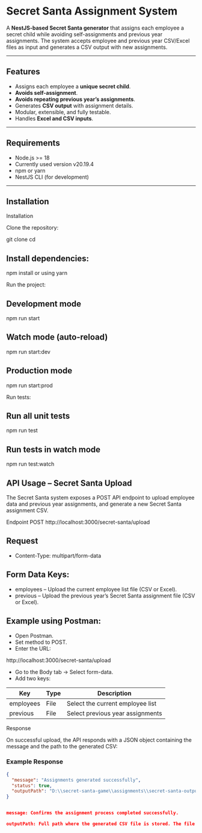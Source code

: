 # Secret Santa Assignment System

A **NestJS-based Secret Santa generator** that assigns each employee a secret child while avoiding self-assignments and previous year assignments. The system accepts employee and previous year CSV/Excel files as input and generates a CSV output with new assignments.

---

## Features

- Assigns each employee a **unique secret child**.
- **Avoids self-assignment**.
- **Avoids repeating previous year’s assignments**.
- Generates **CSV output** with assignment details.
- Modular, extensible, and fully testable.
- Handles **Excel and CSV inputs**.

---

## Requirements

- Node.js >= 18
- Currently used version v20.19.4
- npm or yarn
- NestJS CLI (for development)

---

## Installation
Installation

Clone the repository:

git clone <repository-url>
cd <repository-folder>


## Install dependencies:

npm install or using yarn

Run the project:

## Development mode
npm run start

## Watch mode (auto-reload)
npm run start:dev

## Production mode
npm run start:prod


Run tests:

## Run all unit tests
npm run test

## Run tests in watch mode
npm run test:watch


## API Usage – Secret Santa Upload

The Secret Santa system exposes a POST API endpoint to upload employee data and previous year assignments, and generate a new Secret Santa assignment CSV.

Endpoint
POST http://localhost:3000/secret-santa/upload

## Request

- Content-Type: multipart/form-data

## Form Data Keys:

- employees – Upload the current employee list file (CSV or Excel).
- previous – Upload the previous year’s Secret Santa assignment file (CSV or Excel).

## Example using Postman:

- Open Postman.
- Set method to POST.
- Enter the URL:

http://localhost:3000/secret-santa/upload

- Go to the Body tab → Select form-data.
- Add two keys:

| Key        | Type | Description                         |
|------------|------|-------------------------------------|
| employees  | File | Select the current employee list    |
| previous   | File | Select previous year assignments    |


Response

On successful upload, the API responds with a JSON object containing the message and the path to the generated CSV:

### Example Response

```json
{
  "message": "Assignments generated successfully",
  "status": true,
  "outputPath": "D:\\secret-santa-game\\assignments\\secret-santa-output.csv"
}


message: Confirms the assignment process completed successfully.

outputPath: Full path where the generated CSV file is stored. The file contains the new Secret Santa assignments.
